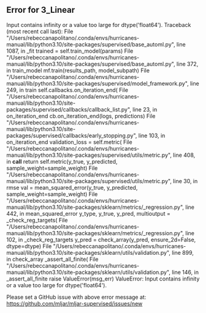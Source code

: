 ## Error for 3_Linear

Input contains infinity or a value too large for dtype('float64').
Traceback (most recent call last):
  File "/Users/rebeccanapolitano/.conda/envs/hurricanes-manual/lib/python3.10/site-packages/supervised/base_automl.py", line 1087, in _fit
    trained = self.train_model(params)
  File "/Users/rebeccanapolitano/.conda/envs/hurricanes-manual/lib/python3.10/site-packages/supervised/base_automl.py", line 372, in train_model
    mf.train(results_path, model_subpath)
  File "/Users/rebeccanapolitano/.conda/envs/hurricanes-manual/lib/python3.10/site-packages/supervised/model_framework.py", line 249, in train
    self.callbacks.on_iteration_end(
  File "/Users/rebeccanapolitano/.conda/envs/hurricanes-manual/lib/python3.10/site-packages/supervised/callbacks/callback_list.py", line 23, in on_iteration_end
    cb.on_iteration_end(logs, predictions)
  File "/Users/rebeccanapolitano/.conda/envs/hurricanes-manual/lib/python3.10/site-packages/supervised/callbacks/early_stopping.py", line 103, in on_iteration_end
    validation_loss = self.metric(
  File "/Users/rebeccanapolitano/.conda/envs/hurricanes-manual/lib/python3.10/site-packages/supervised/utils/metric.py", line 408, in __call__
    return self.metric(y_true, y_predicted, sample_weight=sample_weight)
  File "/Users/rebeccanapolitano/.conda/envs/hurricanes-manual/lib/python3.10/site-packages/supervised/utils/metric.py", line 30, in rmse
    val = mean_squared_error(y_true, y_predicted, sample_weight=sample_weight)
  File "/Users/rebeccanapolitano/.conda/envs/hurricanes-manual/lib/python3.10/site-packages/sklearn/metrics/_regression.py", line 442, in mean_squared_error
    y_type, y_true, y_pred, multioutput = _check_reg_targets(
  File "/Users/rebeccanapolitano/.conda/envs/hurricanes-manual/lib/python3.10/site-packages/sklearn/metrics/_regression.py", line 102, in _check_reg_targets
    y_pred = check_array(y_pred, ensure_2d=False, dtype=dtype)
  File "/Users/rebeccanapolitano/.conda/envs/hurricanes-manual/lib/python3.10/site-packages/sklearn/utils/validation.py", line 899, in check_array
    _assert_all_finite(
  File "/Users/rebeccanapolitano/.conda/envs/hurricanes-manual/lib/python3.10/site-packages/sklearn/utils/validation.py", line 146, in _assert_all_finite
    raise ValueError(msg_err)
ValueError: Input contains infinity or a value too large for dtype('float64').


Please set a GitHub issue with above error message at: https://github.com/mljar/mljar-supervised/issues/new

